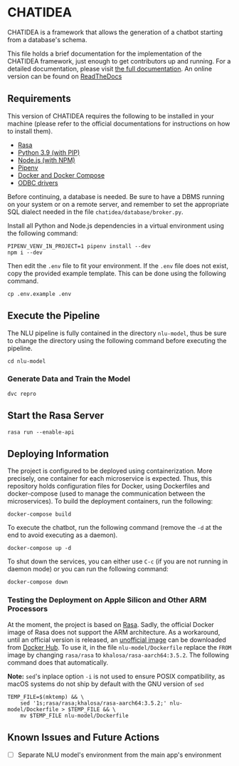 # CHATIDEA

CHATIDEA is a framework that allows the generation of a chatbot starting from a
database's schema.

This file holds a brief documentation for the implementation of the CHATIDEA
framework, just enough to get contributors up and running. For a detailed
documentation, please visit [the full documentation](file:///docs). An online
version can be found on [ReadTheDocs](https://chatidea.readthedocs.io/)

## Requirements

This version of CHATIDEA requires the following to be installed in your
machine (please refer to the official documentations for instructions on how to
install them).

- [Rasa](https://rasa.com)
- [Python 3.9 (with PIP)](https://www.python.org/downloads)
- [Node.js (with NPM)](https://nodejs.org/)
- [Pipenv](https://pipenv.pypa.io)
- [Docker and Docker Compose](https://www.docker.com)
- [ODBC drivers](https://github.com/mkleehammer/pyodbc/wiki/Install)

Before continuing, a database is needed. Be sure to have a DBMS running on your
system or on a remote server, and remember to set the appropriate SQL dialect
needed in the file `chatidea/database/broker.py`.

Install all Python and Node.js dependencies in a virtual environment using the
following command:

```shell
PIPENV_VENV_IN_PROJECT=1 pipenv install --dev
npm i --dev
```

Then edit the `.env` file to fit your environment. If the `.env` file does not
exist, copy the provided example template. This can be done using the following
command.

```shell
cp .env.example .env
```

## Execute the Pipeline

The NLU pipeline is fully contained in the directory `nlu-model`, thus be sure
to change the directory using the following command before executing the
pipeline.

```shell
cd nlu-model
```

### Generate Data and Train the Model

```shell
dvc repro
```

## Start the Rasa Server

```shell
rasa run --enable-api
```

## Deploying Information

The project is configured to be deployed using containerization. More precisely,
one container for each microservice is expected. Thus, this repository holds
configuration files for Docker, using Dockerfiles and docker-compose (used to
manage the communication between the microservices). To build the deployment
containers, run the following:

```shell
docker-compose build
```

To execute the chatbot, run the following command (remove the `-d` at the end to
avoid executing as a daemon).

```shell
docker-compose up -d
```

To shut down the services, you can either use `C-c` (if you are not running in
daemon mode) or you can run the following command:

```shell
docker-compose down
```

### Testing the Deployment on Apple Silicon and Other ARM Processors

At the moment, the project is based on [Rasa](https://rasa.com). Sadly, the
official Docker image of Rasa does not support the ARM architecture. As a
workaround, until an official version is released,
an [unofficial image](https://hub.docker.com/r/khalosa/rasa-aarch64) can be
downloaded from [Docker Hub](https://hub.docker.com). To use it, in the
file `nlu-model/Dockerfile` replace the `FROM` image by changing `rasa/rasa`
to `khalosa/rasa-aarch64:3.5.2`. The following command does that automatically.

**Note:**
`sed`'s inplace option `-i` is not used to ensure POSIX compatibility, as macOS
systems do not ship by default with the GNU version of `sed`

```shell
TEMP_FILE=$(mktemp) && \
    sed '1s;rasa/rasa;khalosa/rasa-aarch64:3.5.2;' nlu-model/Dockerfile > $TEMP_FILE && \
    mv $TEMP_FILE nlu-model/Dockerfile
```

## Known Issues and Future Actions

-   [ ] Separate NLU model's environment from the main app's environment

